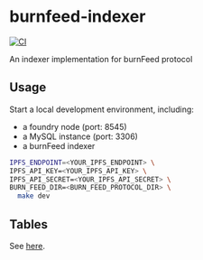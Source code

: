 # burnfeed-indexer
[![CI](https://github.com/AlZaeemOdion/burnfeed-indexer/actions/workflows/test.yml/badge.svg)](https://github.com/AlZaeemOdion/burnfeed-indexer/actions/workflows/test.yml)

An indexer implementation for burnFeed protocol

## Usage

Start a local development environment, including:
- a foundry node (port: 8545)
- a MySQL instance (port: 3306)
- a burnFeed indexer

```sh
IPFS_ENDPOINT=<YOUR_IPFS_ENDPOINT> \
IPFS_API_KEY=<YOUR_IPFS_API_KEY> \
IPFS_API_SECRET=<YOUR_IPFS_API_SECRET> \
BURN_FEED_DIR=<BURN_FEED_PROTOCOL_DIR> \
  make dev
```

## Tables

See [here](https://github.com/AlZaeemOdion/burnfeed-indexer/blob/main/scripts/ddl.sql).

